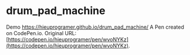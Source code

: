 ﻿# drum_pad_machine
Demo
https://hieuprogramer.github.io/drum_pad_machine/
A Pen created on CodePen.io. Original URL: [https://codepen.io/hieuprogramer/pen/wvoNYKz](https://codepen.io/hieuprogramer/pen/wvoNYKz).
